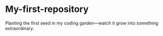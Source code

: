 # My-first-repository
Planting the first seed in my coding garden—watch it grow into something extraordinary.
